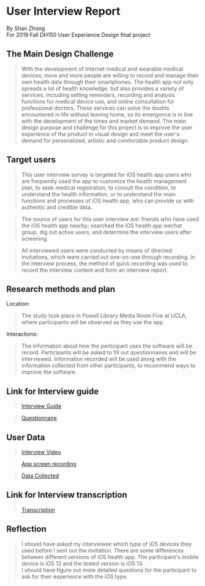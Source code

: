 User Interview Report
============================

By Shan Zhong <br>
For 2019 Fall DH150 User Experience Design final project <br>

## The Main Design Challenge
> With the development of Internet medical and wearable medical devices, more and more people are willing to record and manage their own health data through their smartphones. The health app not only spreads a lot of health knowledge, but also provides a variety of services, including setting reminders, recording and analysis functions for medical device use, and online consultation for professional doctors. These services can solve the doubts encountered in life without leaving home, so its emergence is in line with the development of the times and market demand. The main design purpose and challenge for this project is to improve the user experience of the product in visual design and meet the user's demand for personalized, artistic and comfortable product design.

## Target users
> This user interview survey is targeted for iOS health app users who are frequently used the app to customize the health management plan, to seek medical registration, to consult the condition, to understand the health information, or to understand the main functions and processes of iOS health app, who can provide us with authentic and credible data.<br>

> The source of users for this user interview are: friends who have used the iOS health app nearby; searched the iOS health app wechat group, dig out active users, and determine the interview users after screening. <br>

> All interviewed users were conducted by means of directed invitations, which were carried out one-on-one through recording. In the interview process, the method of quick recording was used to record the interview content and form an interview report.

## Research methods and plan
Location:<br>
> The study took place in Powell Library Media Room Five at UCLA, where participants will be observed as they use the app <br>

Interactions: <br>
> The information about how the participant uses the software will be record. Participants will be asked to fill out questionnaires and will be interviewed. Information recorded will be used along with the information collected from other participants, to recommend ways to improve the software.

## Link for Interview guide
>[Interview Guide](https://docs.google.com/document/d/1aiphK2RNyWB8gVt10h_GDXQws2rMR7-aCWYepqSnnCU/edit?usp=sharing)<br>

>[Questionnaire](https://docs.google.com/forms/d/e/1FAIpQLSesAMhWXWtYf_KbaZs9xbduX5T6LMpPKxlCE_-zuJSI3Fq0pg/viewform?usp=sf_link)

## User Data
> [Interview Video](https://drive.google.com/file/d/1bshcAQ9IxcpK7p04PYaxw_nKiGBN1ul3/view?usp=sharing)<br>

>[App screen recording](https://drive.google.com/file/d/1iYQRwu5e_wRR6yBQ73ohriaCAKeEI5vE/view?usp=sharing)<br>

> [Data Collected](https://docs.google.com/spreadsheets/d/1sA1zi7VOqGmXnbtsaJ3hTiKtQvYh12VhzN6tPFoD6VE/edit?usp=sharing)<br>

## Link for Interview transcription
> [Transcription](https://docs.google.com/document/d/1S9ZX-qr_usPSyhJuOYKBZH07HcGCTc5Ye46jXdp4sC8/edit?usp=sharing)<br>

## Reflection
> I should have asked my interviewee which type of iOS devices they used before I sent out the invitation. There are some differences between different versions of iOS health app. The participant's mobile device is iOS 12 and the tested version is iOS 13. <br>
> I should have figure out more detailed questions for the participant to ask for their experience with the iOS type.<br>

